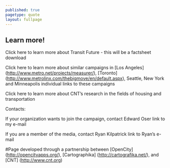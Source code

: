 ```yaml
---
published: true
pagetype: quote
layout: fullpage
---
```


## Learn more!

Click here to learn more about Transit Future - this will be a factsheet download

Click here to learn more about similar campaigns in [Los Angeles] (http://www.metro.net/projects/measurer/), [Toronto] (http://www.metrolinx.com/thebigmove/en/default.aspx), Seattle, New York and Minneapolis individual links to these campaigns

Click here to learn more about CNT’s research in the fields of housing and transportation

Contacts: 

If your organization wants to join the campaign, contact Edward Oser link to my e-mail

If you are a member of the media, contact Ryan Kilpatrick link to Ryan’s e-mail

#Page developed through a partnership between [OpenCity] (http://opencityapps.org/), [Cartographika] (http://cartografika.net/), and [CNT] (http://www.cnt.org)

